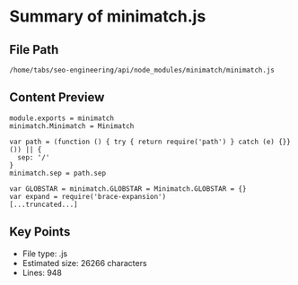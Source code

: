 # Summary of minimatch.js
  
## File Path
`/home/tabs/seo-engineering/api/node_modules/minimatch/minimatch.js`

## Content Preview
```
module.exports = minimatch
minimatch.Minimatch = Minimatch

var path = (function () { try { return require('path') } catch (e) {}}()) || {
  sep: '/'
}
minimatch.sep = path.sep

var GLOBSTAR = minimatch.GLOBSTAR = Minimatch.GLOBSTAR = {}
var expand = require('brace-expansion')
[...truncated...]
```

## Key Points
- File type: .js
- Estimated size: 26266 characters
- Lines: 948
